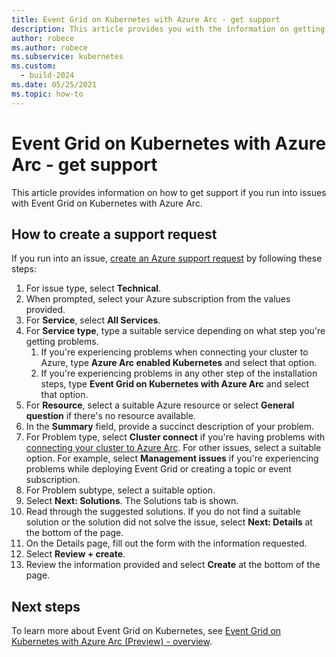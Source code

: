 ```yaml
---
title: Event Grid on Kubernetes with Azure Arc - get support
description: This article provides you with the information on getting support for issues with Event Grid on Kubernetes with Azure Arc
author: robece
ms.author: robece
ms.subservice: kubernetes
ms.custom:
  - build-2024
ms.date: 05/25/2021
ms.topic: how-to
---
```



# Event Grid on Kubernetes with Azure Arc - get support
This article provides information on how to get support if you run into issues with Event Grid on Kubernetes with Azure Arc. 

## How to create a support request
If you run into an issue, [create an Azure support request](https://portal.azure.com/#blade/Microsoft_Azure_Support/HelpAndSupportBlade/newsupportrequest) by following these steps:

1. For issue type, select **Technical**.
1. When prompted, select your Azure subscription from the values provided.
1. For **Service**, select **All Services**.
1. For **Service type**, type a suitable service depending on what step you're getting problems.
    1. If you're experiencing problems when connecting your cluster to Azure, type **Azure Arc enabled Kubernetes** and select that option.    
    1. If you're experiencing problems in any other step of the installation steps, type **Event Grid on Kubernetes with Azure Arc** and select that option. 
1. For **Resource**, select a suitable Azure resource or select **General question** if there's no resource available.
1. In the **Summary** field, provide a succinct description of your problem.
1. For Problem type, select **Cluster connect** if you're having problems with [connecting your cluster to Azure Arc](../../azure-arc/kubernetes/quickstart-connect-cluster.md). For other issues, select a suitable option. For example, select **Management issues** if you're experiencing problems while deploying Event Grid or creating a topic or event subscription.
1. For Problem subtype, select a suitable option.
1. Select **Next: Solutions**. The Solutions tab is shown.
1. Read through the suggested solutions. If you do not find a suitable solution or the solution did not solve the issue, select **Next: Details** at the bottom of the page.
1.  On the Details page, fill out the form with the information requested. 
1. Select **Review + create**.
1. Review the information provided and select **Create** at the bottom of the page.

## Next steps
To learn more about Event Grid on Kubernetes, see [Event Grid on Kubernetes with Azure Arc (Preview) - overview](overview.md).
